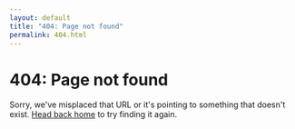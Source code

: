 ```yaml
---
layout: default
title: "404: Page not found"
permalink: 404.html
---
```


<div class="page">
  <h1 class="page-title center">404: Page not found</h1>
  <p class="lead">Sorry, we've misplaced that URL or it's pointing to something that doesn't exist. <a href="{{ site.baseurl }}/">Head back home</a> to try finding it again.</p>
</div>